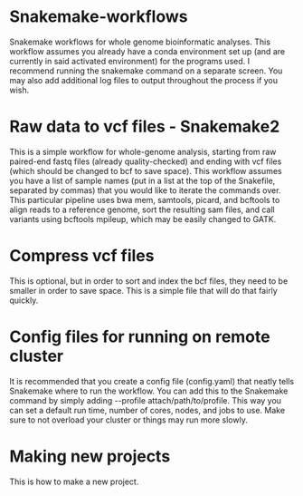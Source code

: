 # Snakemake-workflows
Snakemake workflows for whole genome bioinformatic analyses. This workflow assumes you already have a conda environment set up (and are currently in said activated environment) for the programs used. I recommend running the snakemake command on a separate screen. You may also add additional log files to output throughout the process if you wish. 

# Raw data to vcf files - Snakemake2
This is a simple workflow for whole-genome analysis, starting from raw paired-end fastq files (already quality-checked) and ending with vcf files (which should be changed to bcf to save space). 
This workflow assumes you have a list of sample names (put in a list at the top of the Snakefile, separated by commas) that you would like to iterate the commands over.
This particular pipeline uses bwa mem, samtools, picard, and bcftools to align reads to a reference genome, sort the resulting sam files, and call variants using bcftools mpileup, which may be easily changed to GATK. 

# Compress vcf files
This is optional, but in order to sort and index the bcf files, they need to be smaller in order to save space. This is a simple file that will do that fairly quickly. 

# Config files for running on remote cluster
It is recommended that you create a config file (config.yaml) that neatly tells Snakemake where to run the workflow. You can add this to the Snakemake command by simply adding --profile attach/path/to/profile. This way you can set a default run time, number of cores, nodes, and jobs to use. Make sure to not overload your cluster or things may run more slowly. 

# Making new projects
This is how to make a new project. 
